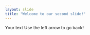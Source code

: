 ```yaml
--- 
layout: slide 
title: "Welcome to our second slide!"
---  
```

Your text 
Use the left arrow to go back!
